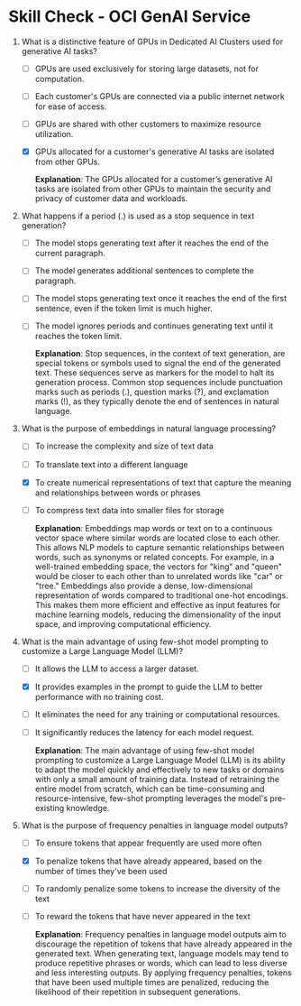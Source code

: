 # Skill Check - OCI GenAI Service

1. What is a distinctive feature of GPUs in Dedicated AI Clusters used for generative AI tasks?
    - [ ] GPUs are used exclusively for storing large datasets, not for computation.
    - [ ] Each customer's GPUs are connected via a public internet network for ease of access.
    - [ ] GPUs are shared with other customers to maximize resource utilization.
    - [x] GPUs allocated for a customer's generative AI tasks are isolated from other GPUs.

      **Explanation**: The GPUs allocated for a customer’s generative AI tasks are isolated from other GPUs to maintain
      the security and privacy of customer data and workloads.

2. What happens if a period (.) is used as a stop sequence in text generation?
    - [ ] The model stops generating text after it reaches the end of the current paragraph.
    - [ ] The model generates additional sentences to complete the paragraph.
    - [ ] The model stops generating text once it reaches the end of the first sentence, even if the token limit is much
      higher.
    - [ ] The model ignores periods and continues generating text until it reaches the token limit.

      **Explanation**: Stop sequences, in the context of text generation, are special tokens or symbols used to signal
      the end of the generated text. These sequences serve as markers for the model to halt its generation process.
      Common stop sequences include punctuation marks such as periods (.), question marks (?), and exclamation
      marks (!), as they typically denote the end of sentences in natural language.

3. What is the purpose of embeddings in natural language processing?
    - [ ] To increase the complexity and size of text data
    - [ ] To translate text into a different language
    - [x] To create numerical representations of text that capture the meaning and relationships between words or
      phrases
    - [ ] To compress text data into smaller files for storage

      **Explanation**: Embeddings map words or text on to a continuous vector space where similar words are located
      close to each other. This allows NLP models to capture semantic relationships between words, such as synonyms or
      related concepts. For example, in a well-trained embedding space, the vectors for "king" and "queen" would be
      closer to each other than to unrelated words like "car" or "tree." Embeddings also provide a dense,
      low-dimensional representation of words compared to traditional one-hot encodings. This makes them more efficient
      and effective as input features for machine learning models, reducing the dimensionality of the input space, and
      improving computational efficiency.

4. What is the main advantage of using few-shot model prompting to customize a Large Language Model (LLM)?
    - [ ] It allows the LLM to access a larger dataset.
    - [x] It provides examples in the prompt to guide the LLM to better performance with no training cost.
    - [ ] It eliminates the need for any training or computational resources.
    - [ ] It significantly reduces the latency for each model request.

      **Explanation**: The main advantage of using few-shot model prompting to customize a Large Language Model (LLM) is
      its ability to adapt the model quickly and effectively to new tasks or domains with only a small amount of
      training data. Instead of retraining the entire model from scratch, which can be time-consuming and
      resource-intensive, few-shot prompting leverages the model's pre-existing knowledge.

5. What is the purpose of frequency penalties in language model outputs?
    - [ ] To ensure tokens that appear frequently are used more often
    - [x] To penalize tokens that have already appeared, based on the number of times they've been used
    - [ ] To randomly penalize some tokens to increase the diversity of the text
    - [ ] To reward the tokens that have never appeared in the text

      **Explanation**: Frequency penalties in language model outputs aim to discourage the repetition of tokens that
      have already appeared in the generated text. When generating text, language models may tend to produce repetitive
      phrases or words, which can lead to less diverse and less interesting outputs. By applying frequency penalties,
      tokens that have been used multiple times are penalized, reducing the likelihood of their repetition in subsequent
      generations.



